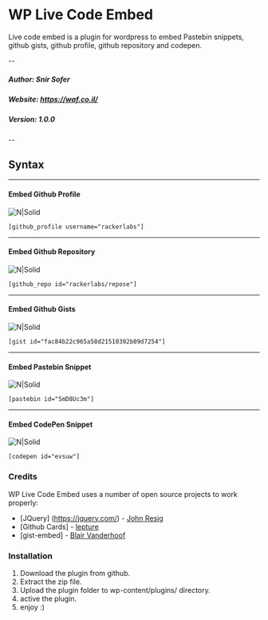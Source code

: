# WP Live Code Embed
Live code embed is a plugin for wordpress to embed Pastebin snippets, github gists, github profile, github repository and codepen.

--
##### Author: Snir Sofer
##### Website: https://waf.co.il/
##### Version: 1.0.0
--
## Syntax
---
#### Embed Github Profile
![N|Solid](https://waf.co.il/addons/uploads/2019/02/screenshot-2.png)
```
[github_profile username="rackerlabs"]
```
---
#### Embed Github Repository
![N|Solid](https://waf.co.il/addons/uploads/2019/02/screenshot-1.png)
```
[github_repo id="rackerlabs/repose"] 
```
---
#### Embed Github Gists
![N|Solid](https://waf.co.il/addons/uploads/2019/02/screenshot-3.png)
```
[gist id="fac84b22c965a58d21510392b09d7254"]
```
---
#### Embed Pastebin Snippet
![N|Solid](https://waf.co.il/addons/uploads/2019/02/screenshot-4.png)
```
[pastebin id="5mD8Uc3m"]
```
---
#### Embed CodePen Snippet
![N|Solid](https://waf.co.il/addons/uploads/2019/02/screenshot-5.png)
```
[codepen id="evsuw"]
```

### Credits

WP Live Code Embed uses a number of open source projects to work properly:

* [JQuery] (https://jquery.com/) - [John Resig](https://johnresig.com/)
* [Github Cards] - [lepture](https://github.com/lepture/github-cards)
* [gist-embed] - [Blair Vanderhoof](https://github.com/blairvanderhoof)

### Installation
1. Download the plugin from github.
2. Extract the zip file.
3. Upload the plugin folder to wp-content/plugins/ directory.
4. active the plugin.
5. enjoy :)
